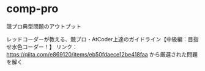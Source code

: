 # comp-pro
競プロ典型問題のアウトプット

レッドコーダーが教える、競プロ・AtCoder上達のガイドライン【中級編：目指せ水色コーダー！】
リンク：https://qiita.com/e869120/items/eb50fdaece12be418faa
から厳選された問題を解く
